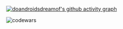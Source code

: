 
<p align="left">
</p>

[![doandroidsdreamof's github activity graph](https://github-readme-activity-graph.vercel.app/graph?username=doandroidsdreamof&theme=react-dark)](https://github.com/ashutosh00710/github-readme-activity-graph)

<p><img align="center" src="https://www.codewars.com/users/doandroidsdreamof/badges/large" alt="codewars" /></p>


